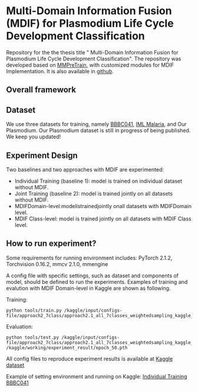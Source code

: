 # Multi-Domain Information Fusion (MDIF) for Plasmodium Life Cycle Development Classification

Repository for the the thesis title " Multi-Domain Information Fusion for Plasmodium Life Cycle Development Classification". The repository was developed based on [MMPreTrain](https://github.com/open-mmlab/mmpretrain), with customized modules for MDIF Implementation. It is also available in [github](https://github.com/khanhtran2101/Multi_Domain_Learning_Malaria_Parasite).

## Overall framework



## Dataset

We use three datasets for training, namely [BBBC041](https://bbbc.broadinstitute.org/BBBC041/), [IML Malaria](https://www.kaggle.com/datasets/qaziammararshad/iml-malaria/data), and Our Plasmodium. Our Plasmodium dataset is still in progress of being published. We keep you updated!

## Experiment Design

Two baselines and two approaches with MDIF are experimented:
 - Individual Training (baseline 1): model is trained on individual dataset without MDIF.
 - Joint Training (baseline 2): model is trained jointly on all datasets without MDIF.
 - MDIFDomain-level:modelistrainedjointly onall datasets with MDIFDomain
level.
 - MDIF Class-level: model is trained jointly on all datasets with MDIF Class
level.

## How to run experiment? 

Some requirements for running environment includes: PyTorch 2.1.2, Torchvision 0.16.2, mmcv 2.1.0, mmengine

A config file with specific settings, such as dataset and components of model, should be defined to run the experiments. Examples of training and evalution with MDIF Domain-level in Kaggle are shown as following.

Training:
```shell
python tools/train.py /kaggle/input/configs-file/approach2_7class/approach2.1_all_7classes_weightedsampling_kaggle_Dec10.py
```
Evaluation: 
```shell
python tools/test.py /kaggle/input/configs-file/approach2_7class/approach2.1_all_7classes_weightedsampling_kaggle_Dec10.py /kaggle/working/experiment_result/epoch_50.pth
```

All config files to reproduce experiment results is available at [Kaggle dataset](https://www.kaggle.com/datasets/khanhtq2101/configs-file)

Example of setting environment and running on Kaggle: [Individual Training BBBC041](https://www.kaggle.com/code/quockhanh01/baseline1-bbbc041-mmpretrain?scriptVersionId=212608647)
